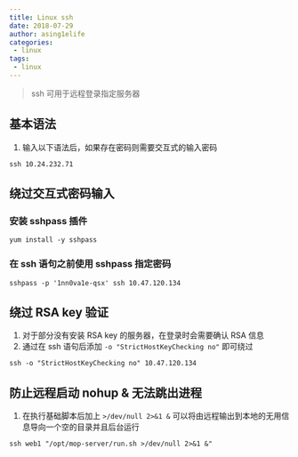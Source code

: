 ```yaml
---
title: Linux ssh
date: 2018-07-29
author: asing1elife
categories:
 - linux
tags:
 - linux
---
```

> ssh 可用于远程登录指定服务器  

## 基本语法
1. 输入以下语法后，如果存在密码则需要交互式的输入密码

```shell
ssh 10.24.232.71
```

## 绕过交互式密码输入
### 安装 sshpass 插件
```shell
yum install -y sshpass
```

### 在 ssh 语句之前使用 sshpass 指定密码
```shell
sshpass -p '1nn0va1e-qsx' ssh 10.47.120.134
```

## 绕过 RSA key 验证
1. 对于部分没有安装 RSA key 的服务器，在登录时会需要确认 RSA 信息
2. 通过在 ssh 语句后添加 `-o "StrictHostKeyChecking no"` 即可绕过

```shell
ssh -o "StrictHostKeyChecking no" 10.47.120.134
```

## 防止远程启动 nohup & 无法跳出进程
1. 在执行基础脚本后加上 `>/dev/null 2>&1 &` 可以将由远程输出到本地的无用信息导向一个空的目录并且后台运行

```shell
ssh web1 "/opt/mop-server/run.sh >/dev/null 2>&1 &"
```
